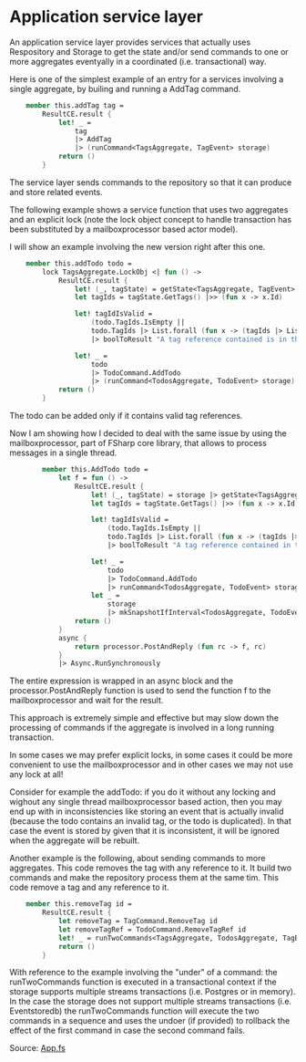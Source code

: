# Application service layer

An application service layer provides services that actually uses Respository and Storage to get the state and/or send commands to one or more aggregates eventyally in a coordinated (i.e. transactional) way.

Here is one of the simplest example of an entry for a services involving a single aggregate, by builing and running a AddTag command.


```FSharp
    member this.addTag tag =
        ResultCE.result {
            let! _ =
                tag
                |> AddTag
                |> (runCommand<TagsAggregate, TagEvent> storage)
            return ()
        }
```

The service layer sends commands to the repository so that it can produce and store related events.

The following example shows a service function that uses two aggregates and an explicit lock (note the lock object concept to handle transaction has been substituted by a mailboxprocessor based actor model).

I will show an example involving the new version right after this one.

```FSharp
    member this.addTodo todo =
        lock TagsAggregate.LockObj <| fun () ->
            ResultCE.result {
                let! (_, tagState) = getState<TagsAggregate, TagEvent>(storage)
                let tagIds = tagState.GetTags() |>> (fun x -> x.Id)

                let! tagIdIsValid =    
                    (todo.TagIds.IsEmpty ||
                    todo.TagIds |> List.forall (fun x -> (tagIds |> List.contains x)))
                    |> boolToResult "A tag reference contained is in the todo is related to a tag that does not exist"

                let! _ =
                    todo
                    |> TodoCommand.AddTodo
                    |> (runCommand<TodosAggregate, TodoEvent> storage)
            return ()
        }
```

The todo can be added only if it contains valid tag references.

Now I am showing how I decided to deal with the same issue by using the mailboxprocessor, part of FSharp core library, that allows to process messages in a single thread.

```FSharp
        member this.AddTodo todo =
            let f = fun () ->
                ResultCE.result {
                    let! (_, tagState) = storage |> getState<TagsAggregate, TagEvent> 
                    let tagIds = tagState.GetTags() |>> (fun x -> x.Id)

                    let! tagIdIsValid =    
                        (todo.TagIds.IsEmpty ||
                        todo.TagIds |> List.forall (fun x -> (tagIds |> List.contains x)))
                        |> boolToResult "A tag reference contained in the todo is related to a tag that does not exist"

                    let! _ =
                        todo
                        |> TodoCommand.AddTodo
                        |> runCommand<TodosAggregate, TodoEvent> storage
                    let _ = 
                        storage
                        |> mkSnapshotIfInterval<TodosAggregate, TodoEvent>
                return ()
            }
            async {
                return processor.PostAndReply (fun rc -> f, rc)
            }
            |> Async.RunSynchronously
```

The entire expression is wrapped in an async block and the processor.PostAndReply function is used to send the function f to the mailboxprocessor and wait for the result.

This approach is extremely simple and effective but may slow down the processing of commands if the aggregate is involved in a long running transaction.

In some cases we may prefer explicit locks, in some cases it could be more convenient to use the mailboxprocessor and in other cases we may not use any lock at all!

Consider for example the addTodo:  if you do it without any locking and wighout any single thread mailboxprocessor based action, then you may end up with in inconsistencies like storing an event that is actually invalid (because the todo contains an invalid tag, or the todo is duplicated).
In that case the event is stored by given that it is inconsistent, it will be ignored when the aggregate will be rebuilt.


Another example is the following, about sending commands to more aggregates.
This code removes the tag with any reference to it. It build two commands and make the repository process them at the same tim.
This code remove a tag and any reference to it.

```FSharp
    member this.removeTag id =
        ResultCE.result {
            let removeTag = TagCommand.RemoveTag id
            let removeTagRef = TodoCommand.RemoveTagRef id
            let! _ = runTwoCommands<TagsAggregate, TodosAggregate, TagEvent, TodoEvent> storage removeTag removeTagRef
            return ()
        }
```

With reference to the example involving the "under" of a command: the runTwoCommands function is executed in a transactional context if the storage supports multiple streams transactions (i.e. Postgres or in memory).
In the case the storage does not support multiple streams transactions (i.e. Eventstoredb) the runTwoCommands function will execute the two commands in a sequence and uses the undoer (if provided) to rollback the effect of the first command in case the second command fails.

Source: [App.fs](https://github.com/tonyx/Sharpino/blob/main/Sharpino.Sample/App.fs)















